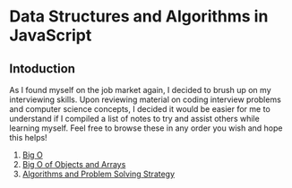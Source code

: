 # Data Structures and Algorithms in JavaScript

## Intoduction
As I found myself on the job market again, I decided to brush up on my interviewing skills. Upon reviewing material on coding interview problems and computer science concepts, I decided it would be easier for me to understand if I compiled a list of notes to try and assist others while learning myself. Feel free to browse these in any order you wish and hope this helps!

1. [Big O](BigO.md)
2. [Big O of Objects and Arrays](BigO-ObjectsAndArrays.md)
3. [Algorithms and Problem Solving Strategy](ProblemSolving.md)